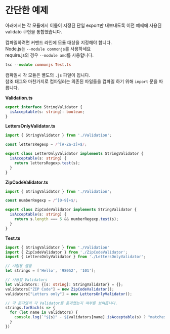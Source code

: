 # 간단한 예제

아래에서는 각 모듈에서 이름이 지정된 단일 export만 내보내도록 이전 예쩨에 사용된 validato 구현을 통합했습니다.

컴파일하려면 커맨드 라인에 모듈 대상을 지정해야 합니다.<br/>
Node.js는 `--module commonjs`를 사용하세요<br/>
require.js의 경우 `--module amd`를 사용합니다.

```ts
tsc --module commonjs Test.ts
```

컴파일시 각 모듈은 별도의 `.js` 파일이 됩니다.<br/>
참조 태그와 마찬가지로 컴파일러는 의존된 파일들을 컴파일 하기 위해 `import` 문을 따릅니다.

**Validation.ts**

```ts
export interface StringValidator {
  isAcceptable(s: string): boolean;
}
```

**LettersOnlyValidator.ts**

```ts
import { StringValidator } from './Validation';

const lettersRegexp = /^[A-Za-z]+$/;

export class LetterOnlyValidator implements StringValidator {
  isAcceptable(s: string) {
    return lettersRegexp.test(s);
  }
}
```

**ZipCodeValidator.ts**

```ts
import { StringValidator } from './Validation';

const numberRegexp = /^[0-9]+$/;

export class ZipCodeValidator implements StringValidator {
  isAcceptable(s: string) {
    return s.length === 5 && numberRegexp.test(s);
  }
}
```

**Test.ts**

```ts
import { StringValidator } from './Validation'
import { ZipCodeValidator } from './ZipCodeValidator';
import { LettersOnlyValidator } from './LettersOnlyValidator';

// 시험용 샘플
let strings = ['Hello', '98052', '101'];

// 사용할 Validators
let validators: {[s: string]: StringValidator} = {};
validators["ZIP Code"] = new ZipCodeValidator();
validators["Letters only"] = new LettersOnlyValidator();

// 각 문자열이 각 Validator를 통과했는지 여부를 보여줍니다.
strings.forEach(s => {
  for (let name in validators) {
    console.log(`"${s}" - ${validators[name].isAcceptable(s) ? "matches" : "does not match"} ${name}`);
  }
})
```
